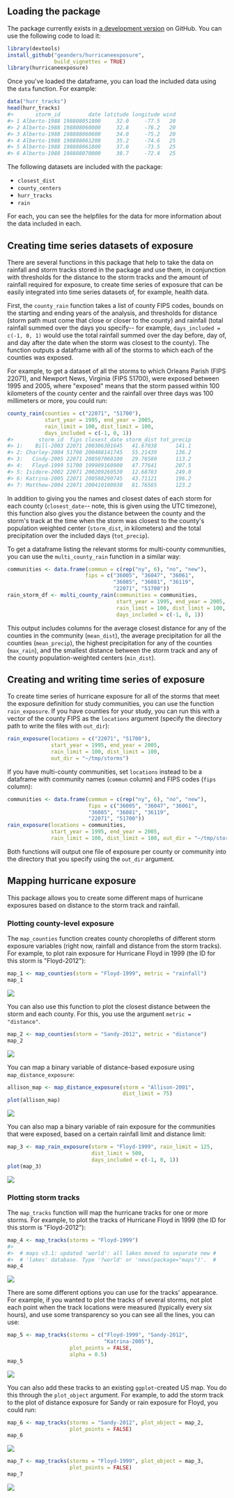 <!-- README.md is generated from README.Rmd. Please edit that file -->
Loading the package
-------------------

The package currently exists in [a development version](https://github.com/geanders/hurricaneexposure) on GitHub. You can use the following code to load it:

``` r
library(devtools)
install_github("geanders/hurricaneexposure", 
               build_vignettes = TRUE)
library(hurricaneexposure)
```

Once you've loaded the dataframe, you can load the included data using the `data` function. For example:

``` r
data("hurr_tracks")
head(hurr_tracks)
#>       storm_id         date latitude longitude wind
#> 1 Alberto-1988 198808051800     32.0     -77.5   20
#> 2 Alberto-1988 198808060000     32.8     -76.2   20
#> 3 Alberto-1988 198808060600     34.0     -75.2   20
#> 4 Alberto-1988 198808061200     35.2     -74.6   25
#> 5 Alberto-1988 198808061800     37.0     -73.5   25
#> 6 Alberto-1988 198808070000     38.7     -72.4   25
```

The following datasets are included with the package:

-   `closest_dist`
-   `county_centers`
-   `hurr_tracks`
-   `rain`

For each, you can see the helpfiles for the data for more information about the data included in each.

Creating time series datasets of exposure
-----------------------------------------

There are several functions in this package that help to take the data on rainfall and storm tracks stored in the package and use them, in conjunction with thresholds for the distance to the storm tracks and the amount of rainfall required for exposure, to create time series of exposure that can be easily integrated into time series datasets of, for example, health data.

First, the `county_rain` function takes a list of county FIPS codes, bounds on the starting and ending years of the analysis, and thresholds for distance (storm path must come that close or closer to the county) and rainfall (total rainfall summed over the days you specify-- for example, `days_included = c(-1, 0, 1)` would use the total rainfall summed over the day before, day of, and day after the date when the storm was closest to the county). The function outputs a dataframe with all of the storms to which each of the counties was exposed.

For example, to get a dataset of all the storms to which Orleans Parish (FIPS 22071), and Newport News, Virginia (FIPS 51700), were exposed between 1995 and 2005, where "exposed" means that the storm passed within 100 kilometers of the county center and the rainfall over three days was 100 millimeters or more, you could run:

``` r
county_rain(counties = c("22071", "51700"),
            start_year = 1995, end_year = 2005,
            rain_limit = 100, dist_limit = 100,
            days_included = c(-1, 0, 1))
#>        storm_id  fips closest_date storm_dist tot_precip
#> 1:    Bill-2003 22071 200306301645   41.67038      141.1
#> 2: Charley-2004 51700 200408141745   55.21439      136.2
#> 3:   Cindy-2005 22071 200507060100   29.76580      113.2
#> 4:   Floyd-1999 51700 199909160900   47.77641      207.5
#> 5: Isidore-2002 22071 200209260530   12.68783      249.0
#> 6: Katrina-2005 22071 200508290745   43.71121      196.2
#> 7: Matthew-2004 22071 200410100930   81.76565      123.2
```

In addition to giving you the names and closest dates of each storm for each county (`closest_date`-- note, this is given using the UTC timezone), this function also gives you the distance between the county and the storm's track at the time when the storm was closest to the county's population weighted center (`storm_dist`, in kilometers) and the total precipitation over the included days (`tot_precip`).

To get a dataframe listing the relevant storms for multi-county communities, you can use the `multi_county_rain` function in a similar way:

``` r
communities <- data.frame(commun = c(rep("ny", 6), "no", "new"),
                         fips = c("36005", "36047", "36061",
                                  "36085", "36081", "36119",
                                  "22071", "51700"))
rain_storm_df <- multi_county_rain(communities = communities,
                                   start_year = 1995, end_year = 2005,
                                   rain_limit = 100, dist_limit = 100,
                                   days_included = c(-1, 0, 1))
```

This output includes columns for the average closest distance for any of the counties in the community (`mean_dist`), the average precipitation for all the counties (`mean_precip`), the highest precipitation for any of the counties (`max_rain`), and the smallest distance between the storm track and any of the county population-weighted centers (`min_dist`).

Creating and writing time series of exposure
--------------------------------------------

To create time series of hurricane exposure for all of the storms that meet the exposure definition for study communities, you can use the function `rain_exposure`. If you have counties for your study, you can run this with a vector of the county FIPS as the `locations` argument (specify the directory path to write the files with `out_dir`):

``` r
rain_exposure(locations = c("22071", "51700"),
              start_year = 1995, end_year = 2005,
              rain_limit = 100, dist_limit = 100,
              out_dir = "~/tmp/storms")
```

If you have multi-county communities, set `locations` instead to be a dataframe with community names (`commun` column) and FIPS codes (`fips` column):

``` r
communities <- data.frame(commun = c(rep("ny", 6), "no", "new"),
                          fips = c("36005", "36047", "36061",
                          "36085", "36081", "36119",
                          "22071", "51700"))
rain_exposure(locations = communities,
              start_year = 1995, end_year = 2005,
              rain_limit = 100, dist_limit = 100, out_dir = "~/tmp/storms")
```

Both functions will output one file of exposure per county or community into the directory that you specify using the `out_dir` argument.

Mapping hurricane exposure
--------------------------

This package allows you to create some different maps of hurricane exposures based on distance to the storm track and rainfall.

### Plotting county-level exposure

The `map_counties` function creates county choropleths of different storm exposure variables (right now, rainfall and distance from the storm tracks). For example, to plot rain exposure for Hurricane Floyd in 1999 (the ID for this storm is "Floyd-2012"):

``` r
map_1 <- map_counties(storm = "Floyd-1999", metric = "rainfall")
map_1
```

![](README-unnamed-chunk-9-1.png)

You can also use this function to plot the closest distance between the storm and each county. For this, you use the argument `metric = "distance"`.

``` r
map_2 <- map_counties(storm = "Sandy-2012", metric = "distance")
map_2
```

![](README-unnamed-chunk-10-1.png)

You can map a binary variable of distance-based exposure using `map_distance_exposure`:

``` r
allison_map <- map_distance_exposure(storm = "Allison-2001",
                                     dist_limit = 75)
plot(allison_map)
```

![](README-unnamed-chunk-11-1.png)

You can also map a binary variable of rain exposure for the communities that were exposed, based on a certain rainfall limit and distance limit:

``` r
map_3 <- map_rain_exposure(storm = "Floyd-1999", rain_limit = 125,
                           dist_limit = 500, 
                           days_included = c(-1, 0, 1))
plot(map_3)
```

![](README-unnamed-chunk-12-1.png)

### Plotting storm tracks

The `map_tracks` function will map the hurricane tracks for one or more storms. For example, to plot the tracks of Hurricane Floyd in 1999 (the ID for this storm is "Floyd-2012"):

``` r
map_4 <- map_tracks(storms = "Floyd-1999")
#> 
#>  # maps v3.1: updated 'world': all lakes moved to separate new #
#>  # 'lakes' database. Type '?world' or 'news(package="maps")'.  #
map_4
```

![](README-unnamed-chunk-13-1.png)

There are some different options you can use for the tracks' appearance. For example, if you wanted to plot the tracks of several storms, not plot each point when the track locations were measured (typically every six hours), and use some transparency so you can see all the lines, you can use:

``` r
map_5 <- map_tracks(storms = c("Floyd-1999", "Sandy-2012",
                               "Katrina-2005"),
                    plot_points = FALSE,
                    alpha = 0.5)
map_5
```

![](README-unnamed-chunk-14-1.png)

You can also add these tracks to an existing `ggplot`-created US map. You do this through the `plot_object` argument. For example, to add the storm track to the plot of distance exposure for Sandy or rain exposure for Floyd, you could run:

``` r
map_6 <- map_tracks(storms = "Sandy-2012", plot_object = map_2,
                    plot_points = FALSE)
map_6
```

![](README-unnamed-chunk-15-1.png)

``` r
map_7 <- map_tracks(storms = "Floyd-1999", plot_object = map_3,
                    plot_points = FALSE)
map_7
```

![](README-unnamed-chunk-16-1.png)
